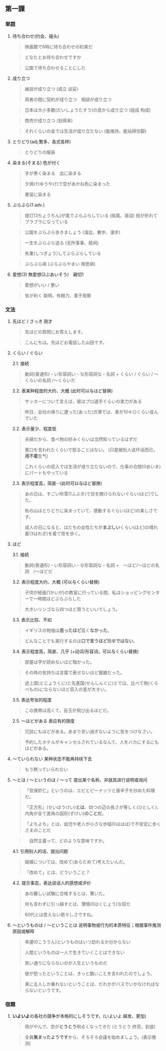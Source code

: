 ## 第一課

### 単語

1. 待ち合わせ(约会、碰头)

    > 映画館で6時に待ち合わせの約束だ
    
    > どなたとお待ち合わせですか
    
    > 公園で待ち合わせることにした

2. 成り立つ

    > 縁談が成り立つ (成立 谈妥)
    >
    > 両者の間に契約が成り立つ　相談が成り立つ
    
    > 日本は大小多数(だいしょうたすう)の島から成り立つ (组成 构成)
    
    > 商売が成り立つ (划得来)

    > それくらいの金では生活が成り立たない (能维持、能站得住脚)

3. とりどり(adj.繁多、各式各样)

    > とりどりの服装

4. 染まる(そまる) 色が付く

    > 手が黒く染まる　血に染まる
    >
    > 夕焼け(ゆうやけ)で空があかね色に染まった
    >
    > 悪習に染まる

5. ぶらぶら(1 adv.)

    > 提灯(3ちょうちん)が風でぶらぶらしている (摇晃、晃动)
    > 枝が折れてブラブラになっている

    > 公園をぶらぶら歩きましょう (溜达、散步、漫步)
     
    > 一生をぶらぶら送る (无所事事、赋闲)
    >
    > 失業(しつぎょう)してぶらぶらしている
    
    > ぶらぶら病 (ぶらぶらやまい 相思病)

6. 愛想(3) 無愛想(2ぶあいそう)　親切1

    > 愛想がいい / 悪い

    > 気が利く 聪明、有眼力、善于观察

### 文法

1. 先ほど / さっき 刚才

    > 先ほどの質問にお答えします。

    > こんにちは。先ほどお電話した山田です。

2. くらい / ぐらい

    2.1. 接続

    > 動詞(普通形)・い形容詞い・な形容詞な・名詞 + くらい / ぐらい / ～くらいの名詞 /～くらいだ

    2.2. 表某种程度的大约、大概 (此时可以与ほど替换)
    
    > サッカーについて言えば、彼はプロ選手ぐらいの実力がある
    
    > 昨日、会社の帰りに遭った(あった)渋滞では、車が10キロくらい並んでいた

    2.2. 表示量少、程度低

    > 夫婦だから、食べ物の好みくらいは当然知っているはずだ
    >
    > 悪口を言われたくらいで怒ることはない。 (只是被别人说坏话而已，**用不着**生气)
    >
    > これくらいの収入では生活が成り立たないので、仕事の合間(0あいま)にパートもやっている

    2.3. 表示程度高，简直···(此时可以与ほど替换)

    > あの日は、すごい吹雪(1ふぶき)で目を開けられないぐらい(ほど)でした。
    >
    > 秋の山はとりどりに染まっていて、感動するぐらい(ほど)の美しさです。
    >
    > 成人の日になると、はたちの女性たちが**まぶしい**くらい(ほど)の晴れ着(3はれぎ)を着て街を歩く。

3. ほど

    3.1. 接続

    > 動詞(普通形)・い形容詞い・な形容詞な・名詞 +　～ほど/～ほどの名詞　/～ほどだ

    3.2. 表示程度大约、大概 (可以与くらい替换)

    > 子供が絵画(1かいが)の教室に行っている間、私はショッピングセンターで一時間ほどぶらぶらした
    > 
    > 大きいリンゴなら四つほど買うといいでしょう。

    3.3. 表示比较、不如

    > イギリスの物価は**思ったほど**高く**なかった**。

    > どんなことでも実行するのは**口で言うほど**簡単**ではない**。

    3.4. 表示程度高，简直、几乎 (+动词/形容词，可以与くらい替换)

    > 部屋は字が読めないほど暗かった。

    > その時の気持ちは言葉で表せないほど複雑だった。

    > 途上国(とじょうくに)と先進国(せんしんくに)とでは、比べて物(くらべもの)にならないほど収入の差が大きい。

    3.5. 表达夸张的程度

    > この携帯は高くて、目玉が飛び出るほどだ。

    2.5. ～ほどがある 表应有的限度

    > 冗談にもほどがある。あまり言い過ぎないように気をつけなさい。

    > 予約したホテルがキャンセルされているなんて、人をバカにするにもほどがある。

3. ～ていられない 某种状态不能再持续下去
    
    > もう黙っていられない

4. ～とは / ～というのは / ～って 提出某个名称、并就其进行说明或询问

    > 「宫保虾仁」というのは、エビとピーナッツと唐辛子を炒めた料理だ。
    >
    > 「正方形」(せいほうけい)**とは**、四つの辺の長さが等しく(ひとしく)、内角が全て直角の図形(ずけい)**のことだ**。
    >
    > 「よちよち」とは、幼児や老人が小さな歩幅(0ほはば)で不安定に歩くさまのことだ

    >　自然主義って、どのような意味ですか。

    4.1. 引用别人的话、提出问题

    > 結婚については、改めて(あらためて)考えたいんだ。
    >
    > 「改めて」とは、どういうこと？

    4.2. 提示事态，表达说话人的感想或评价

    > あの難しい試験に合格するとは、驚いた。
    >
    > 何も言わずに引っ越すとは、薄情(0はくじょう)な奴だ
    >
    > 60代とは思えない若々しさですね。


5. ～というものは / ～ということは 说明事物或行为的本质特征；根据事件推测原因或解释

    > 幸運(0こううん)というものはいつ訪れるか分からない
    >
    > 人間というものは一人で生きていくことはできない
    >
    > 思い通りにならないのが人生というものだ
    
    > 彼が怒ったということは、きっと酷いことを言われたのでしょう。
    >
    > 車に五人しか乗れないということは、だれかがバスでいかなければならないというです。

### 宿題

1. **いよいよ**の各社の競争が本格的にしそうです。(いよいよ 越发、更加)

    > 雨がやんで、空が**とうとう**明るくなってきた (とうとう 终究、到底)

    > 全員**集まったようです**から、そろそろ会議を始めましょう。(表示推测)